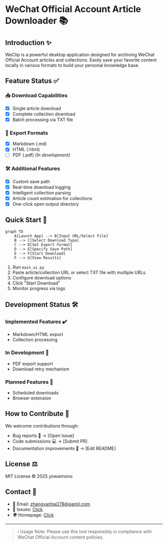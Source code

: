# WeChat Official Account Article Downloader 📚

## Introduction ✨

WeClip is a powerful desktop application designed for archiving WeChat Official Account articles and collections. Easily save your favorite content locally in various formats to build your personal knowledge base.

## Feature Status ✅

### 📥 Download Capabilities

- [x] Single article download
- [x] Complete collection download
- [x] Batch processing via TXT file

### 📂 Export Formats

- [x] Markdown (.md)
- [x] HTML (.html)
- [ ] PDF (.pdf) _(In development)_

### 🛠 Additional Features

- [x] Custom save path
- [x] Real-time download logging
- [x] Intelligent collection parsing
- [x] Article count estimation for collections
- [x] One-click open output directory

## Quick Start 🚀

```mermaid
graph TD
    A[Launch App] --> B[Input URL/Select File]
    B --> C[Select Download Type]
    C --> D[Set Export Format]
    D --> E[Specify Save Path]
    E --> F[Start Download]
    F --> G[View Results]
```

1. Run `main_ui.py`
2. Paste article/collection URL or select TXT file with multiple URLs
3. Configure download options
4. Click "Start Download"
5. Monitor progress via logs

## Development Status 🛠

### Implemented Features ✔️

- Markdown/HTML export
- Collection processing

### In Development 🔧

- PDF export support
- Download retry mechanism

### Planned Features 📅

- Scheduled downloads
- Browser extension

## How to Contribute 🤝

We welcome contributions through:

- Bug reports 🐛 → [Open Issue]
- Code submissions 💻 → [Submit PR]
- Documentation improvements 📖 → [Edit README]

## License ⚖️

MIT License © 2025 yowaimono

## Contact 📩

- 📧 Email: zhangyanhai278@gamil.com
- 💬 Issues: [Click](https://github.com/yowaimono/WeClip/issues)
- 🌍 Homepage: [Click](https://github.com/yowaimono/WeClip)

---

> ℹ️ Usage Note: Please use this tool responsibly in compliance with WeChat Official Account content policies.
